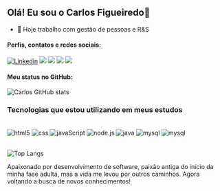 ## Olá! Eu sou o Carlos Figueiredo👋

- 🔭 Hoje trabalho com gestão de pessoas e R&S


#### Perfis, contatos e redes sociais:

[![Linkedin](https://img.shields.io/badge/LinkedIn-0077B5?style=for-the-badge&logo=linkedin&logoColor=white)](https://www.linkedin.com/in/carlosfigueiredo75)
<a href="https://www.youtube.com/@Cfigueiredo75" target="_blank"><img src="https://img.shields.io/badge/YouTube-FF0000?style=for-the-badge&logo=youtube&logoColor=white" target="_blank"></a>
<a href="https://api.whatsapp.com/send?phone=5521970018427&text=Olá Carlos!" target="_blank"><img src="https://img.shields.io/badge/WhatsApp-25D366?style=for-the-badge&logo=whatsapp&logoColor=white"></a>
<a href="https://www.facebook.com/carlosroberto.figueiredoferreira" target="_blank"><img src="https://img.shields.io/badge/Facebook-1877F2?style=for-the-badge&logo=facebook&logoColor=white" target="_blank"></a>
<a href = "mailto:crff-eletronica@hotmail.com" target="_blank"><img src="https://img.shields.io/badge/Email-%23333?style=for-the-badge&logo=gmail&logoColor=white" target="_blank"></a><br>
#### Meu status no GitHub:
![Carlos  GitHub stats](https://github-readme-stats.vercel.app/api?username=carlosrobertofigueiredo&show_icons=true&theme=great-gatsby)


### Tecnologias que estou utilizando em meus estudos
<div style="display: inline_block"><br/>
  <img align="center" alt="html5" src="https://img.shields.io/badge/HTML5-E34F26?style=for-the-badge&logo=html5&logoColor=dark">
  <img align="center" alt="css" src="https://img.shields.io/badge/CSS3-1572B6?style=for-the-badge&logo=css3&logoColor=white">
  <img align="center" alt="javaScript" src="https://img.shields.io/badge/JavaScript-F7DF1E?style=for-the-badge&logo=javascript&logoColor=black">
  <img align="center" alt="node.js" src="https://img.shields.io/badge/Node.js-43853D?style=for-the-badge&logo=node.js&logoColor=white">
  <img align="center" alt="java" src="https://img.shields.io/badge/Java-ED8B00?style=for-the-badge&logo=openjdk&logoColor=white">
   <img align="center" alt="mysql" src="https://img.shields.io/badge/MySQL-005C84?style=for-the-badge&logo=mysql&logoColor=white">
   <img align="center" alt="mysql" src="https://img.shields.io/badge/Gherkin?style=for-the-badge&logo=gherkin&logoColor=white">
</div><br/>

![Top Langs](https://github-readme-stats.vercel.app/api/top-langs/?username=carlosrobertofigueiredo&theme=great-gatsby&show_icons=true&hide_border=true&layout=compact)


Apaixonado por desenvolvimento de software, paixão antiga do início da minha fase adulta, mas a vida me levou por outros caminhos. Agora voltando a busca de novos conhecimentos!<br/>
